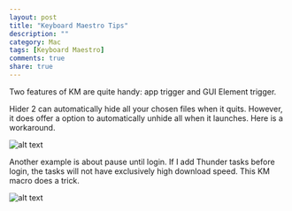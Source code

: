 ```yaml
---
layout: post
title: "Keyboard Maestro Tips"
description: ""
category: Mac
tags: [Keyboard Maestro]
comments: true
share: true
---
```


Two features of KM are quite handy: app trigger and GUI Element trigger.

<!--more-->

Hider 2 can automatically hide all your chosen files when it quits. However, it does offer a option to automatically unhide all when it launches. Here is a workaround.

![alt text](http://i.imgur.com/ZW4mbfo.png "Insert")

Another example is about pause until login. If I add Thunder tasks before login, the tasks will not have exclusively high download speed. This KM macro does a trick.

![alt text](http://i.imgur.com/Iuaak6k.png "Insert")
